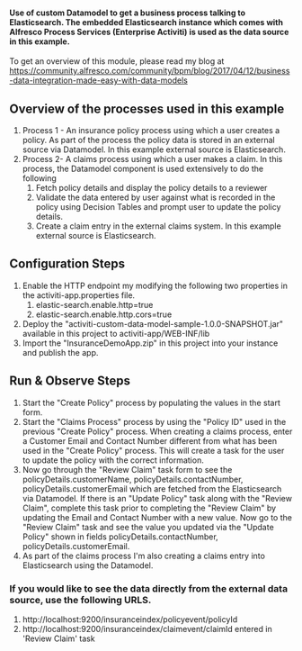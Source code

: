 #### Use of custom Datamodel to get a business process talking to Elasticsearch. The embedded Elasticsearch instance which comes with Alfresco Process Services (Enterprise Activiti) is used as the data source in this example. 

To get an overview of this module, please read my blog at https://community.alfresco.com/community/bpm/blog/2017/04/12/business-data-integration-made-easy-with-data-models

## Overview of the processes used in this example

1. Process 1 - An insurance policy process using which a user creates a policy. As part of the process the policy data is stored in an external source via Datamodel. In this example external source is Elasticsearch.
2. Process 2- A claims process using which a user makes a claim. In this process, the Datamodel component is used extensively to do the following
	1. Fetch policy details and display the policy details to a reviewer
	2. Validate the data entered by user against what is recorded in the policy using Decision Tables and prompt user to update the policy details.
	3. Create a claim entry in the external claims system. In this example external source is Elasticsearch.

## Configuration Steps

1. Enable the HTTP endpoint my modifying the following two properties in the activiti-app.properties file.
	1.	elastic-search.enable.http=true
	2.	elastic-search.enable.http.cors=true
2. Deploy the "activiti-custom-data-model-sample-1.0.0-SNAPSHOT.jar" available in this project to activiti-app/WEB-INF/lib
3. Import the "InsuranceDemoApp.zip" in this project into your instance and publish the app.

## Run & Observe Steps

1. Start the "Create Policy" process by populating the values in the start form.
2. Start the "Claims Process" process by using the "Policy ID" used in the previous "Create Policy" process. When creating a claims process, enter a Customer Email and Contact Number different from what has been used in the "Create Policy" process. This will create a task for the user to update the policy with the correct information.
3. Now go through the "Review Claim" task form to see the policyDetails.customerName, policyDetails.contactNumber, policyDetails.customerEmail which are fetched from the Elasticsearch via Datamodel. If there is an "Update Policy" task along with the "Review Claim", complete this task prior to completing the "Review Claim" by updating the Email and Contact Number with a new value. Now go to the "Review Claim" task and see the value you updated via the "Update Policy" shown in fields policyDetails.contactNumber, policyDetails.customerEmail.
4. As part of the claims process I'm also creating a claims entry into Elasticsearch using the Datamodel.

### If you would like to see the data directly from the external data source, use the following URLS.
1.	http://localhost:9200/insuranceindex/policyevent/policyId
2.	http://localhost:9200/insuranceindex/claimevent/claimId entered in 'Review Claim' task

